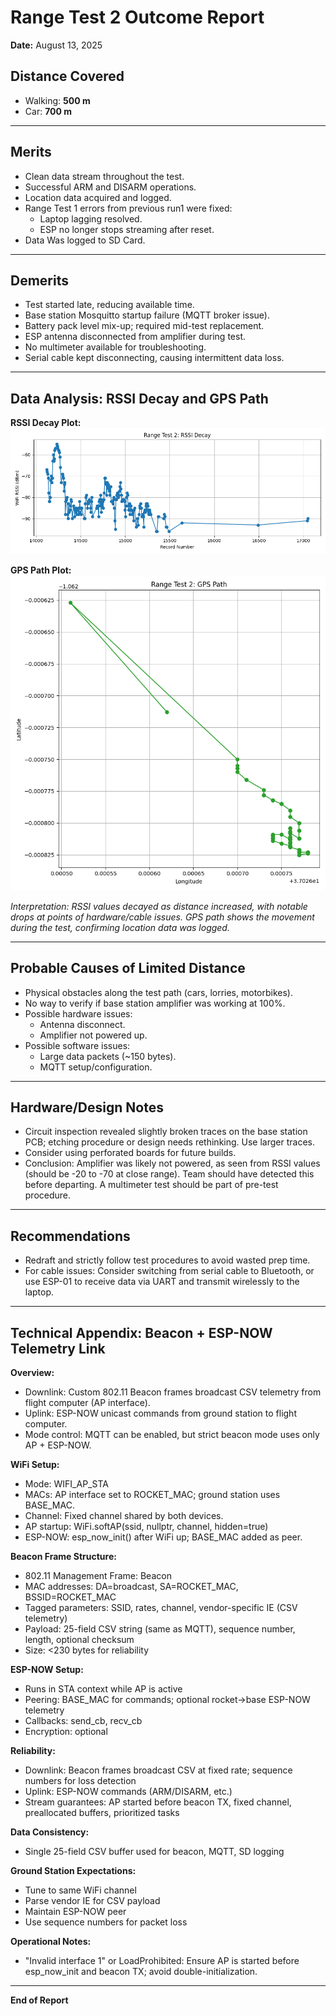 # Range Test 2 Outcome Report

**Date:** August 13, 2025

## Distance Covered
- Walking: **500 m**
- Car: **700 m**

---

## Merits
- Clean data stream throughout the test.
- Successful ARM and DISARM operations.
- Location data acquired and logged.
- Range Test 1 errors from previous run1 were fixed:
  - Laptop lagging resolved.
  - ESP no longer stops streaming after reset.
- Data Was logged to SD Card. 

---

## Demerits
- Test started late, reducing available time.
- Base station Mosquitto startup failure (MQTT broker issue).
- Battery pack level mix-up; required mid-test replacement.
- ESP antenna disconnected from amplifier during test.
- No multimeter available for troubleshooting.
- Serial cable kept disconnecting, causing intermittent data loss.

---

## Data Analysis: RSSI Decay and GPS Path

**RSSI Decay Plot:**
![RSSI Decay](Range_Test_2_RSSI.png)

**GPS Path Plot:**
![GPS Path](Range_Test_2_GPS.png)

*Interpretation: RSSI values decayed as distance increased, with notable drops at points of hardware/cable issues. GPS path shows the movement during the test, confirming location data was logged.*

---

## Probable Causes of Limited Distance
- Physical obstacles along the test path (cars, lorries, motorbikes).
- No way to verify if base station amplifier was working at 100%.
- Possible hardware issues:
  - Antenna disconnect.
  - Amplifier not powered up.
- Possible software issues:
  - Large data packets (~150 bytes).
  - MQTT setup/configuration.

---


## Hardware/Design Notes
- Circuit inspection revealed slightly broken traces on the base station PCB; etching procedure or design needs rethinking. Use larger traces.
- Consider using perforated boards for future builds.
- Conclusion: Amplifier was likely not powered, as seen from RSSI values (should be -20 to -70 at close range). Team should have detected this before departing. A multimeter test should be part of pre-test procedure.

---

## Recommendations
- Redraft and strictly follow test procedures to avoid wasted prep time.
- For cable issues: Consider switching from serial cable to Bluetooth, or use ESP-01 to receive data via UART and transmit wirelessly to the laptop.

---

## Technical Appendix: Beacon + ESP-NOW Telemetry Link

**Overview:**
- Downlink: Custom 802.11 Beacon frames broadcast CSV telemetry from flight computer (AP interface).
- Uplink: ESP-NOW unicast commands from ground station to flight computer.
- Mode control: MQTT can be enabled, but strict beacon mode uses only AP + ESP-NOW.

**WiFi Setup:**
- Mode: WIFI_AP_STA
- MACs: AP interface set to ROCKET_MAC; ground station uses BASE_MAC.
- Channel: Fixed channel shared by both devices.
- AP startup: WiFi.softAP(ssid, nullptr, channel, hidden=true)
- ESP-NOW: esp_now_init() after WiFi up; BASE_MAC added as peer.

**Beacon Frame Structure:**
- 802.11 Management Frame: Beacon
- MAC addresses: DA=broadcast, SA=ROCKET_MAC, BSSID=ROCKET_MAC
- Tagged parameters: SSID, rates, channel, vendor-specific IE (CSV telemetry)
- Payload: 25-field CSV string (same as MQTT), sequence number, length, optional checksum
- Size: <230 bytes for reliability

**ESP-NOW Setup:**
- Runs in STA context while AP is active
- Peering: BASE_MAC for commands; optional rocket→base ESP-NOW telemetry
- Callbacks: send_cb, recv_cb
- Encryption: optional

**Reliability:**
- Downlink: Beacon frames broadcast CSV at fixed rate; sequence numbers for loss detection
- Uplink: ESP-NOW commands (ARM/DISARM, etc.)
- Stream guarantees: AP started before beacon TX, fixed channel, preallocated buffers, prioritized tasks

**Data Consistency:**
- Single 25-field CSV buffer used for beacon, MQTT, SD logging

**Ground Station Expectations:**
- Tune to same WiFi channel
- Parse vendor IE for CSV payload
- Maintain ESP-NOW peer
- Use sequence numbers for packet loss

**Operational Notes:**
- "Invalid interface 1" or LoadProhibited: Ensure AP is started before esp_now_init and beacon TX; avoid double-initialization.

---

**End of Report**
